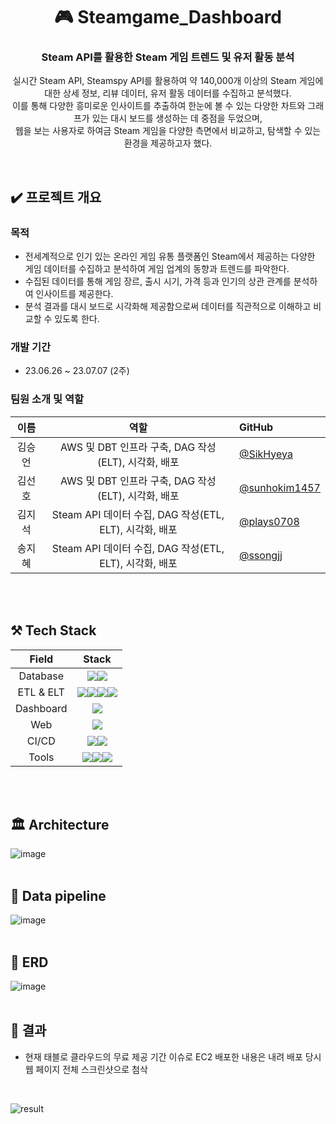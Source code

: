 <div align=center>
  <h1>🎮 Steamgame_Dashboard </h1>
</div>

<div align=center>
  <h3> Steam API를 활용한 Steam 게임 트렌드 및 유저 활동 분석</h3>
  <p> 실시간 Steam API, Steamspy API를 활용하여 약 140,000개 이상의 Steam 게임에 대한 상세 정보, 리뷰 데이터, 유저 활동 데이터를 수집하고 분석했다. <br> 이를 통해 다양한 흥미로운 인사이트를 추출하여 한눈에 볼 수 있는 다양한 차트와 그래프가 있는 대시 보드를 생성하는 데 중점을 두었으며, <br> 웹을 보는 사용자로 하여금 Steam 게임을 다양한 측면에서 비교하고, 탐색할 수 있는 환경을 제공하고자 했다. </p>
</div>
<br>

## ✔️ 프로젝트 개요
### 목적
- 전세계적으로 인기 있는 온라인 게임 유통 플랫폼인 Steam에서 제공하는 다양한 게임 데이터를 수집하고 분석하여 게임 업계의 동향과 트렌드를 파악한다.
- 수집된 데이터를 통해 게임 장르, 출시 시기, 가격 등과 인기의 상관 관계를 분석하여 인사이트를 제공한다.
- 분석 결과를 대시 보드로 시각화해 제공함으로써 데이터를 직관적으로 이해하고 비교할 수 있도록 한다. 

### 개발 기간
- 23.06.26 ~ 23.07.07 (2주)

### 팀원 소개 및 역할
|  이름  | 역할 | GitHub | 
| :---: | :---: | :--- |
| 김승언 | AWS 및 DBT 인프라 구축, DAG 작성(ELT), 시각화, 배포 | [@SikHyeya](https://github.com/SikHyeya) |
| 김선호 | AWS 및 DBT 인프라 구축, DAG 작성(ELT), 시각화, 배포 | [@sunhokim1457](https://github.com/sunhokim1457) |
| 김지석 | Steam API 데이터 수집, DAG 작성(ETL, ELT), 시각화, 배포 | [@plays0708](https://github.com/plays0708) |
| 송지혜 | Steam API 데이터 수집, DAG 작성(ETL, ELT), 시각화, 배포 | [@ssongjj](https://github.com/ssongjj) |
<br>
<br>

## ⚒️ Tech Stack
| Field | Stack |
|:---:|:---:|
| Database | <img src="https://img.shields.io/badge/snowflake-29B5E8?style=for-the-badge&logo=snowflake&logoColor=white"><img src="https://img.shields.io/badge/amazons3-569A31?style=for-the-badge&logo=amazons3&logoColor=white"> ||
| ETL & ELT | <img src="https://img.shields.io/badge/Docker-2496ED?style=for-the-badge&logo=docker&logoColor=white"/><img src="https://img.shields.io/badge/Airflow-017CEE?style=for-the-badge&logo=Apache%20Airflow&logoColor=white"/><img src="https://img.shields.io/badge/python-3776AB?style=for-the-badge&logo=python&logoColor=white"><img src="https://img.shields.io/badge/dbt-FF694B?style=for-the-badge&logo=dbt&logoColor=white"> ||
| Dashboard | <img src="https://img.shields.io/badge/tableau-E97627?style=for-the-badge&logo=tableau&logoColor=white"> ||
| Web | <img src="https://img.shields.io/badge/django-092E20?style=for-the-badge&logo=django&logoColor=white"> ||
| CI/CD | <img src="https://img.shields.io/badge/githubactions-2088FF?style=for-the-badge&logo=githubactions&logoColor=white"><img src="https://img.shields.io/badge/amazonec2-FF9900?style=for-the-badge&logo=amazonec2&logoColor=white">||
| Tools | <img src="https://img.shields.io/badge/github-181717?style=for-the-badge&logo=github&logoColor=white"><img src="https://img.shields.io/badge/figma-F24E1E?style=for-the-badge&logo=figma&logoColor=white"><img src="https://img.shields.io/badge/trello-0052CC?style=for-the-badge&logo=trello&logoColor=white">||
<br>
<br>


## 🏛️ Architecture
![image](https://github.com/data-engineering-team4/CorpAnalytica/assets/123959802/bdbae6b2-9ab0-4ffc-8593-b78c4e9b5312)
<br>
<br>

## 🌈 Data pipeline
![image](https://github.com/data-engineering-team4/CorpAnalytica/assets/123959802/76b2e609-c5a3-4596-87d0-feedd47ec977)
<br>
<br>

## 🧩 ERD
![image](https://github.com/data-engineering-team4/Steamgame_Dashboard/assets/39427152/c87931ea-6ba5-4795-a29e-53aff5b7bde0)
<br>
<br>

## 🎁 결과 
- 현재 태블로 클라우드의 무료 제공 기간 이슈로 EC2 배포한 내용은 내려 배포 당시 웹 페이지 전체 스크린샷으로 첨삭
<br>

![result](https://github.com/data-engineering-team4/CorpAnalytica/assets/123959802/da60437c-1fc9-4d7e-af6f-effba3a9fc7a)
<br>
